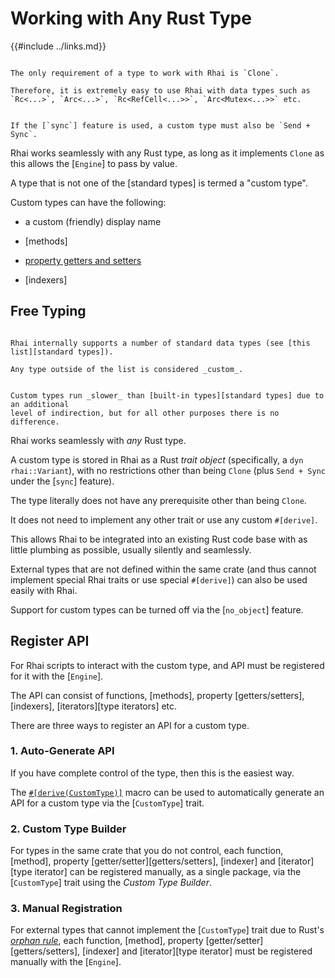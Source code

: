 Working with Any Rust Type
===========================

{{#include ../links.md}}

```admonish tip.side "Tip: Shared types"

The only requirement of a type to work with Rhai is `Clone`.

Therefore, it is extremely easy to use Rhai with data types such as
`Rc<...>`, `Arc<...>`, `Rc<RefCell<...>>`, `Arc<Mutex<...>>` etc.
```

~~~admonish note.side "Under `sync`"

If the [`sync`] feature is used, a custom type must also be `Send + Sync`.
~~~

Rhai works seamlessly with any Rust type, as long as it implements `Clone` as this allows the
[`Engine`] to pass by value.

A type that is not one of the [standard types] is termed a "custom type".

Custom types can have the following:

* a custom (friendly) display name

* [methods]

* [property getters and setters](getters/setters)

* [indexers]


Free Typing
-----------

```admonish question.side "Why \\"Custom\\"?"

Rhai internally supports a number of standard data types (see [this list][standard types]).

Any type outside of the list is considered _custom_.
```

```admonish warning.side "Custom types are slower"

Custom types run _slower_ than [built-in types][standard types] due to an additional
level of indirection, but for all other purposes there is no difference.
```

Rhai works seamlessly with _any_ Rust type.

A custom type is stored in Rhai as a Rust _trait object_ (specifically, a `dyn rhai::Variant`),
with no restrictions other than being `Clone` (plus `Send + Sync` under the [`sync`] feature).

The type literally does not have any prerequisite other than being `Clone`.

It does not need to implement any other trait or use any custom `#[derive]`.

This allows Rhai to be integrated into an existing Rust code base with as little plumbing as
possible, usually silently and seamlessly.

External types that are not defined within the same crate (and thus cannot implement special Rhai
traits or use special `#[derive]`) can also be used easily with Rhai.

Support for custom types can be turned off via the [`no_object`] feature.


Register API
------------

For Rhai scripts to interact with the custom type, and API must be registered for it with the [`Engine`].

The API can consist of functions, [methods], property [getters/setters], [indexers],
[iterators][type iterators] etc.

There are three ways to register an API for a custom type.


### 1. Auto-Generate API

If you have complete control of the type, then this is the easiest way.

The [`#[derive(CustomType)]`](derive-custom-type.md) macro can be used to automatically generate an
API for a custom type via the [`CustomType`] trait.

### 2. Custom Type Builder

For types in the same crate that you do not control, each function, [method], property [getter/setter][getters/setters],
[indexer] and [iterator][type iterator] can be registered manually, as a single package, via the [`CustomType`] trait
using the _Custom Type Builder_.

### 3. Manual Registration

For external types that cannot implement the [`CustomType`] trait due to Rust's [_orphan rule_](https://doc.rust-lang.org/book/ch10-02-traits.html),
each function, [method], property [getter/setter][getters/setters], [indexer] and [iterator][type iterator]
must be registered manually with the [`Engine`].
